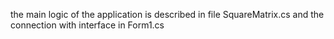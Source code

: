 the main logic of the application is described in file SquareMatrix.cs and the connection with interface in Form1.cs
